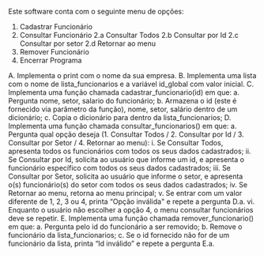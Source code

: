 Este software conta com o seguinte menu de opções:

1. Cadastrar Funcionário 
2. Consultar Funcionário
   2.a Consultar Todos 
   2.b Consultar por Id 
   2.c Consultar por setor 
   2.d Retornar ao menu 
3. Remover Funcionário 
4. Encerrar Programa 
        
A.	Implementa o print com o nome da sua empresa. 
B.	Implementa uma lista com o nome de lista_funcionarios e a variável id_global com valor inicial.
C.	Implementa uma função chamada cadastrar_funcionario(id) em que:
  a.	Pergunta nome, setor, salario do funcionário;
  b.	Armazena o id (este é fornecido via parâmetro da função), nome, setor, salário dentro de um dicionário;
  c.	Copia o dicionário para dentro da lista_funcionarios;
D.	Implementa uma função chamada consultar_funcionarios() em que:
  a. Pergunta qual opção deseja (1. Consultar Todos / 2. Consultar por Id / 3. Consultar por Setor / 4. Retornar ao menu):
    i.	Se Consultar Todos, apresenta todos os funcionários com todos os seus dados cadastrados;
    ii.	Se Consultar por Id, solicita ao usuário que informe um id, e apresenta o funcionário específico com todos os seus dados cadastrados;
    iii.	Se Consultar por Setor, solicita ao usuário que informe o setor, e apresenta o(s) funcionário(s) do setor com todos os seus dados cadastrados;
    iv.	Se Retornar ao menu, retorna ao menu principal;
    v.	Se entrar com um valor diferente de 1, 2, 3 ou 4, printa “Opção inválida" e repete a pergunta D.a.
    vi.	Enquanto o usuário não escolher a opção 4, o menu consultar funcionários deve se repetir.
E.	Implementa uma função chamada remover_funcionario() em que:
  a.	Pergunta pelo id do funcionário a ser removido;
  b.	Remove o funcionário da lista_funcionarios;
  c.	Se o id fornecido não for de um funcionário da lista, printa “Id inválido” e repete a pergunta E.a.
